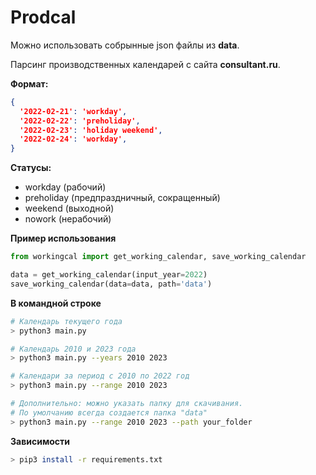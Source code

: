 # Prodcal

Можно использовать собрынные json файлы из **data**.

Парсинг производственных календарей с сайта **consultant.ru**.

**Формат:**

```json
{
  '2022-02-21': 'workday',
  '2022-02-22': 'preholiday',
  '2022-02-23': 'holiday weekend',
  '2022-02-24': 'workday',
}
```

**Статусы:**

- workday (рабочий)
- preholiday (предпраздничный, сокращенный)
- weekend (выходной)
- nowork (нерабочий)


**Пример использования**

```Python
from workingcal import get_working_calendar, save_working_calendar

data = get_working_calendar(input_year=2022)
save_working_calendar(data=data, path='data')
```

**В командной строке**

```bash
# Календарь текущего года
> python3 main.py
```

```bash
# Календарь 2010 и 2023 года
> python3 main.py --years 2010 2023
```

```bash
# Календари за период с 2010 по 2022 год
> python3 main.py --range 2010 2023
```

```bash
# Дополнительно: можно указать папку для скачивания.
# По умолчанию всегда создается папка "data"
> python3 main.py --range 2010 2023 --path your_folder
```


**Зависимости**
```bash
> pip3 install -r requirements.txt
```
